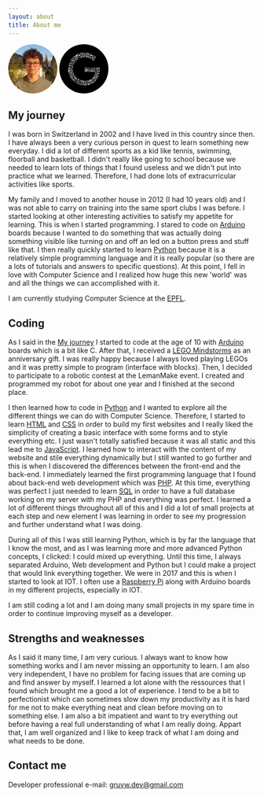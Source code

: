 ```yaml
---
layout: about
title: About me
---
```

<style>
    .luc-img {
        width: 100px;
        border-radius: 50%;
    }
    /* make responsive! */
</style>
<img class="luc-img" src="assets/images/author/lucas_jung_profile.jpg" alt="Lucas Jung Image">
<img class="luc-img" width="300" src="assets/images/main/gruvw_logo.png" alt="Lucas Jung Image">

## My journey

I was born in Switzerland in 2002 and I have lived in this country since then. I have always been a very curious person in quest to learn something new everyday. I did a lot of different sports as a kid like tennis, swimming, floorball and basketball. I didn't really like going to school because we needed to learn lots of things that I found useless and we didn't put into practice what we learned. Therefore, I had done lots of extracurricular activities like sports.

My family and I moved to another house in 2012 (I had 10 years old) and I was not able to carry on training into the same sport clubs I was before. I started looking at other interesting activities to satisfy my appetite for learning. This is when I started programming. I stared to code on <a href="https://www.arduino.cc" target="_blank">Arduino</a> boards because I wanted to do something that was actually doing something visible like turning on and off an led on a button press and stuff like that. I then really quickly started to learn <a href="https://www.python.org" target="_blank">Python</a> because it is a relatively simple programming language and it is really popular (so there are a lots of tutorials and answers to specific questions). At this point, I fell in love with Computer Science and I realized how huge this new 'world' was and all the things we can accomplished with it.

I am currently studying Computer Science at the <a href="https://www.epfl.ch/" target="_blank">EPFL</a>.

## Coding

As I said in the [My journey](#my-journey) I started to code at the age of 10 with <a href="https://www.arduino.cc" target="_blank">Arduino</a> boards which is a bit like C. After that, I received a <a href="https://fr.wikipedia.org/wiki/Lego_Mindstorms" target="_blank">LEGO Mindstorms</a> as an anniversary gift. I was really happy because I always loved playing LEGOs and it was pretty simple to program (interface with blocks). Then, I decided to participate to a robotic contest at the LemanMake event. I created and programmed my robot for about one year and I finished at the second place.

I then learned how to code in <a href="https://www.python.org" target="_blank">Python</a> and I wanted to explore all the different things we can do with Computer Science. Therefore, I started to learn <a href="https://fr.wikipedia.org/wiki/Hypertext_Markup_Language" target="_blank">HTML</a> and <a href="https://en.wikipedia.org/wiki/Cascading_Style_Sheets" target="_blank">CSS</a> in order to build my first websites and I really liked the simplicity of creating a basic interface with some forms and to style everything etc. I just wasn't totally satisfied because it was all static and this lead me to <a href="https://fr.wikipedia.org/wiki/JavaScript" target="_blank">JavaScript</a>. I learned how to interact with the content of my website and stile everything dynamically but I still wanted to go further and this is when I discovered the differences between the front-end and the back-end. I immediately learned the first programming language that I found about back-end web development which was <a href="https://www.php.net" target="_blank">PHP</a>. At this time, everything was perfect I just needed to learn <a href="https://fr.wikipedia.org/wiki/Structured_Query_Language" target="_blank">SQL</a> in order to have a full database working on my server with my PHP and everything was perfect. I learned a lot of different things throughout all of this and I did a lot of small projects at each step and new element I was learning in order to see my progression and further understand what I was doing.

During all of this I was still learning Python, which is by far the language that I know the most, and as I was learning more and more advanced Python concepts, I clicked: I could mixed up everything. Until this time, I always separated Arduino, Web development and Python but I could make a project that would link everything together. We were in 2017 and this is when I started to look at IOT. I often use a <a href="https://www.raspberrypi.org/" target="_blank">Raspberry Pi</a> along with Arduino boards in my different projects, especially in IOT.

I am still coding a lot and I am doing many small projects in my spare time in order to continue improving myself as a developer.

## Strengths and weaknesses

As I said it many time, I am very curious. I always want to know how something works and I am never missing an opportunity to learn. I am also very independent, I have no problem for facing issues that are coming up and find answer by myself. I learned a lot alone with the ressources that I found which brought me a good a lot of experience. I tend to be a bit to perfectionist which can sometimes slow down my productivity as it is hard for me not to make everything neat and clean before moving on to something else. I am also a bit impatient and want to try everything out before having a real full understanding of what I am really doing. Appart that, I am well organized and I like to keep track of what I am doing and what needs to be done.

## Contact me

Developer professional e-mail: <a href="mailto:gruvw.dev@gmail.com" target="_blank">gruvw.dev@gmail.com</a>
